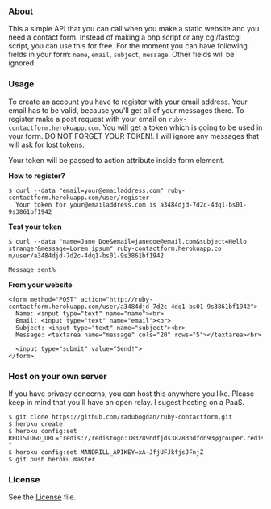 ### About
This a simple API that you can call when you make a static website and you need a contact form.
Instead of making a php script or any cgi/fastcgi script, you can use this for free. For the moment you can have following fields in your form: `name`, `email`, `subject`, `message`. Other fields will be ignored.

### Usage
To create an account you have to register with your email address. Your email has to be valid, because you'll get all of your messages there. To register make a post request with your email on `ruby-contactform.herokuapp.com`. You will get a token which is going to be used in your form. DO NOT FORGET YOUR TOKEN!. I will ignore any messages that will ask for lost tokens.

Your token will be passed to action attribute inside form element.

**How to register?**

```
$ curl --data "email=your@emailaddress.com" ruby-contactform.herokuapp.com/user/register
  Your token for your@emailaddress.com is a3484djd-7d2c-4dq1-bs01-9s3861bf1942
```

**Test your token**

```
$ curl --data "name=Jane Doe&email=janedoe@email.com&subject=Hello stranger&message=Lorem ipsum" ruby-contactform.herokuapp.co
m/user/a3484djd-7d2c-4dq1-bs01-9s3861bf1942

Message sent%
```

**From your website**

```
<form method="POST" action="http://ruby-contactform.herokuapp.com/user/a3484djd-7d2c-4dq1-bs01-9s3861bf1942">
  Name: <input type="text" name="name"><br>
  Email: <input type="text" name="email"><br>
  Subject: <input type="text" name="subject"><br>
  Message: <textarea name="message" cols="20" rows="5"></textarea><br>

  <input type="submit" value="Send!">
</form>
```

### Host on your own server
If you have privacy concerns, you can host this anywhere you like. Please keep in mind that you'll have an open relay. I sugest hosting on a PaaS.

```
$ git clone https://github.com/radubogdan/ruby-contactform.git
$ heroku create
$ heroku config:set REDISTOGO_URL="redis://redistogo:183289ndfjds38283ndfdn93@grouper.redistogo.com:10499/ "
$ heroku config:set MANDRILL_APIKEY=xA-JfjUFJkfjsJFnjZ
$ git push heroku master
```

### License
See the [License](https://raw.githubusercontent.com/radubogdan/ruby-contactform/master/LICENSE?token=2222046__eyJzY29wZSI6IlJhd0Jsb2I6cmFkdWJvZ2Rhbi9ydWJ5LWNvbnRhY3Rmb3JtL21hc3Rlci9MSUNFTlNFIiwiZXhwaXJlcyI6MTQxMDUyMjY3Nn0%3D--5bd8b1e92169c40d433b0f5e08fb434f4379dc5f) file.
